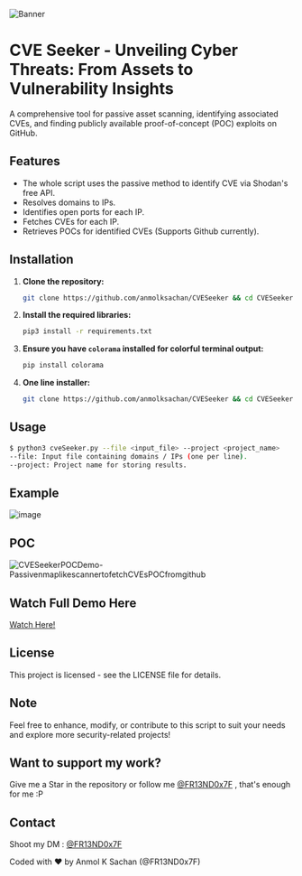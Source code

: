 ![Banner](https://github.com/anmolksachan/CVESeeker/assets/60771253/338996fe-de1b-4402-9e47-cb4951423b52)

# CVE Seeker - Unveiling Cyber Threats: From Assets to Vulnerability Insights

A comprehensive tool for passive asset scanning, identifying associated CVEs, and finding publicly available proof-of-concept (POC) exploits on GitHub.

## Features

- The whole script uses the passive method to identify CVE via Shodan's free API.
- Resolves domains to IPs.
- Identifies open ports for each IP.
- Fetches CVEs for each IP.
- Retrieves POCs for identified CVEs (Supports Github currently).

## Installation

1. **Clone the repository:**

    ```sh
    git clone https://github.com/anmolksachan/CVESeeker && cd CVESeeker  
    ```

2. **Install the required libraries:**

    ```sh
    pip3 install -r requirements.txt
    ```

3. **Ensure you have `colorama` installed for colorful terminal output:**

    ```sh
    pip install colorama
    ```
4. **One line installer:**

   ```sh
   git clone https://github.com/anmolksachan/CVESeeker && cd CVESeeker && pip3 install -r requirements.txt && Echo "We are ready to seek sailor! " && python3 cveSeeker.py
   ```
   
## Usage

```sh
$ python3 cveSeeker.py --file <input_file> --project <project_name>
--file: Input file containing domains / IPs (one per line).
--project: Project name for storing results.
```

## Example
![image](https://github.com/anmolksachan/CVESeeker/assets/60771253/59c61407-2d94-4610-8c08-c39048b7c52a)

## POC
![CVESeekerPOCDemo-PassivenmaplikescannertofetchCVEsPOCfromgithub](https://github.com/anmolksachan/CVESeeker/assets/60771253/72e89c78-e22b-4dbf-b7eb-527bd26be4b2)

## Watch Full Demo Here
[Watch Here!](https://vimeo.com/960905849)

## License
This project is licensed - see the LICENSE file for details.

## Note
Feel free to enhance, modify, or contribute to this script to suit your needs and explore more security-related projects!

## __Want to support my work?__
Give me a Star in the repository or follow me [@FR13ND0x7F](https://twitter.com/fr13nd0x7f) , that's enough for me :P

## Contact
Shoot my DM : [@FR13ND0x7F](https://twitter.com/fr13nd0x7f)

Coded with ❤️ by Anmol K Sachan (@FR13ND0x7F)
